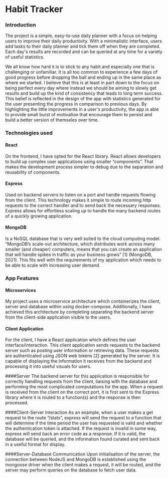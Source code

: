 # Habit Tracker

### Introduction
The project is a simple, easy-to-use daily planner with a focus on helping users to improve their daily productivity. With a minimalistic interface, users add tasks to their daily planner and tick them off when they are completed. Each day's results are recorded and can be queried at any time for a variety of useful statistics.

We all know how hard it is to stick to any habit and especially one that is challenging or unfamiliar. It is all too common to experience a few days of good progress before dropping the ball and ending up in the same place as where we started. I believe that this is at least in part down to the focus on being perfect every day where instead we should be aiming to slowly get results and build up the kind of consistency that leads to long term success. This belief is reflected in the design of the app with statistics generated for the user presenting the progress in comparison to previous days. By highlighting the little improvements in a user's productivity, the app is able to provide small burst of motivation that encourage them to persist and build a better version of themseles over time.

### Technologies used
#### React
On the frontend, I have opted for the React library. React allows developers to build up complex user applications using smaller “components”. That makes the development process simpler to debug due to the separation and reusability of components.

#### Express
Used on backend servers to listen on a port and handle requests flowing from the client. This technology makes it simple to route incoming http requests to the correct handler and to send back the necessary responses. Express allows for effortless scaling up to handle the many backend routes of a quickly growing application.

#### MongoDB
Is a NoSQL database that is very well suited to the cloud computing model. “MongoDB’s scale-out architecture, which distributes work across many smaller (and cheaper) computers, means that you can create an application that will handle spikes in traffic as your business grows” [1] (MongoDB, 2021). This fits well with the requirements of my application which needs to be able to scale with increasing user demand.


### App Features
#### Microservices 
My project uses a microservice architecture which containerizes the client, server and database within using docker-compose. Additionally, I have achieved this architecture by completing separating the backend server from the client-side application visible to the users.

#### Client Application 
For the client, I have a React application which defines the user interface/interaction. This client 
application sends requests to the backend server such as posting user information or retrieving data. These requests are authenticated using JSON web tokens [2] generated by the server. It is capable of displaying the information it receives from the backend and processing it into useful visuals for users.

####Server 
The backend server for this application is responsible for correctly handling requests from the client, liaising with the database and performing the most complicated computations for the app. When a request is received from the client on the correct port, it is first sent to the Express library where it is routed to a function(s) and the response is then processed. 

####Client-Server Interaction
As an example, when a user makes a get request to the route “/stats”, express will send the request to a function that will determine if the time period the user has requested is valid and whether the authentication token is attached. If the request is invalid in some way, express will send back an error code as a response. If it is valid, the database will be queried, and the information found curated and sent back in a useful format for display.

####Server-Database Communication
Upon initialisation of the server, the connection between NodeJS and MongoDB is established using the mongoose driver when the client makes a request, it will be routed, and the server may perform queries on the database to fetch user data.
